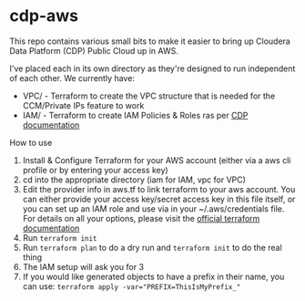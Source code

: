 # cdp-aws
 
This repo contains various small bits to make it easier to bring up Cloudera Data Platform (CDP) Public Cloud up in AWS. 

I've placed each in its own directory as they're designed to run independent of each other.  We currently have:
- VPC/ - Terraform to create the VPC structure that is needed for the CCM/Private IPs feature to work
- IAM/ - Terraform to create IAM Policies & Roles ras per [CDP documentation](https://docs.cloudera.com/management-console/cloud/environments/topics/mc-idbroker-minimum-setup.html)

How to use

1. Install & Configure Terraform for your AWS account (either via a aws cli profile or by entering your access key)
2. cd into the appropriate directory (iam for IAM, vpc for VPC)
3. Edit the provider info in aws.tf to link terraform to your aws account.  You can either provide your access key/secret access key in this file itself, or you can set up an IAM role and use via in your ~/.aws/credentials file.  For details on all your options, please visit the [official terraform documentation](https://www.terraform.io/docs/providers/aws/index.html)
4. Run `terraform init` 
5. Run `terraform plan` to do a dry run and `terraform init` to do the real thing
6. The IAM setup will ask you for 3 
7. If you would like generated objects to have a prefix in their name, you can use:
   `terraform apply -var="PREFIX=ThisIsMyPrefix_"`

